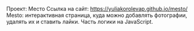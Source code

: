 Проект: Место
Ссылка на сайт: https://yuliakorolevap.github.io/mesto/
Mesto: интерактивная страница, куда можно добавлять фотографии, удалять их и ставить лайки. Часть логики на JavaScript.

